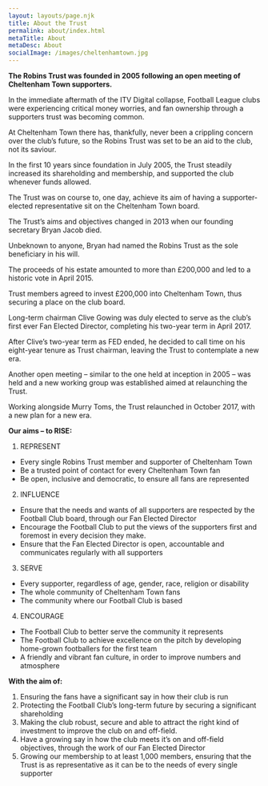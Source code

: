 ```yaml
---
layout: layouts/page.njk
title: About the Trust
permalink: about/index.html
metaTitle: About
metaDesc: About
socialImage: /images/cheltenhamtown.jpg
---
```

**The Robins Trust was founded in 2005 following an open meeting of Cheltenham Town supporters.**

In the immediate aftermath of the ITV Digital collapse, Football League clubs were experiencing critical money worries, and fan ownership through a supporters trust was becoming common.

At Cheltenham Town there has, thankfully, never been a crippling concern over the club’s future, so the Robins Trust was set to be an aid to the club, not its saviour.

In the first 10 years since foundation in July 2005, the Trust steadily increased its shareholding and membership, and supported the club whenever funds allowed.

The Trust was on course to, one day, achieve its aim of having a supporter-elected representative sit on the Cheltenham Town board.

The Trust’s aims and objectives changed in 2013 when our founding secretary Bryan Jacob died.

Unbeknown to anyone, Bryan had named the Robins Trust as the sole beneficiary in his will.

The proceeds of his estate amounted to more than £200,000 and led to a historic vote in April 2015.

Trust members agreed to invest £200,000 into Cheltenham Town, thus securing a place on the club board.

Long-term chairman Clive Gowing was duly elected to serve as the club’s first ever Fan Elected Director, completing his two-year term in April 2017.

After Clive’s two-year term as FED ended, he decided to call time on his eight-year tenure as Trust chairman, leaving the Trust to contemplate a new era.

Another open meeting – similar to the one held at inception in 2005 – was held and a new working group was established aimed at relaunching the Trust.

Working alongside Murry Toms, the Trust relaunched in October 2017, with a new plan for a new era.

**Our aims –  to RISE:**

1. REPRESENT
* Every single Robins Trust member and supporter of Cheltenham Town
* Be a trusted point of contact for every Cheltenham Town fan
* Be open, inclusive and democratic, to ensure all fans are represented

2. INFLUENCE
* Ensure that the needs and wants of all supporters are respected by the Football Club board, through our Fan Elected Director
* Encourage the Football Club to put the views of the supporters first and foremost in every decision they make.
* Ensure that the Fan Elected Director is open, accountable and communicates regularly with all supporters

3. SERVE
* Every supporter, regardless of age, gender, race, religion or disability
* The whole community of Cheltenham Town fans
* The community where our Football Club is based

4. ENCOURAGE
* The Football Club to better serve the community it represents
* The Football Club to achieve excellence on the pitch by developing home-grown footballers for the first team
* A friendly and vibrant fan culture, in order to improve numbers and atmosphere

**With the aim of:**

1. Ensuring the fans have a significant say in how their club is run
2. Protecting the Football Club’s long-term future by securing a significant shareholding
3. Making the club robust, secure and able to attract the right kind of investment to improve the club on and off-field.
4. Have a growing say in how the club meets it’s on and off-field objectives, through the work of our Fan Elected Director
5. Growing our membership to at least 1,000 members, ensuring that the Trust is as representative as it can be to the needs of every single supporter
